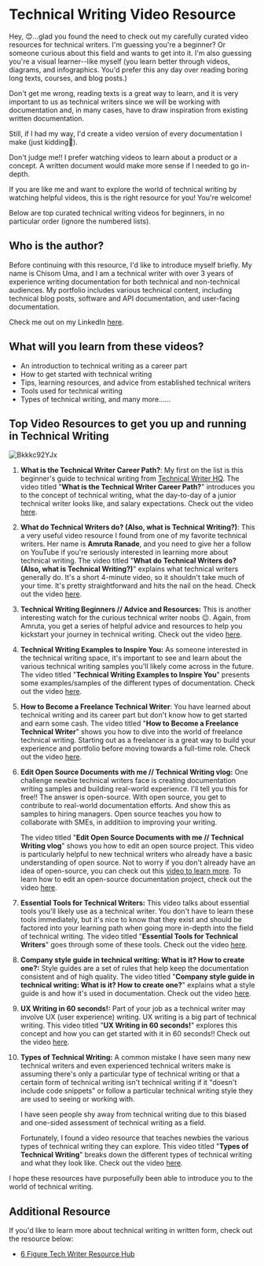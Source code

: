 # Technical Writing Video Resource
Hey, 😊...glad you found the need to check out my carefully curated video resources for technical writers. I'm guessing you're a beginner? Or someone curious about this field and wants to get into it. I'm also guessing you're a visual learner--like myself (you learn better through videos, diagrams, and infographics. You'd prefer this any day over reading boring long texts, courses, and blog posts.)

Don't get me wrong, reading texts is a great way to learn, and it is very important to us as technical writers since we will be working with documentation and, in many cases, have to draw inspiration from existing written documentation. 

Still, if I had my way, I'd create a video version of every documentation I make (just kidding🤪).

Don't judge me!! I prefer watching videos to learn about a product or a concept. A written document would make more sense if I needed to go in-depth.

If you are like me and want to explore the world of technical writing by watching helpful videos, this is the right resource for you! You're welcome! 

Below are top curated technical writing videos for beginners, in no particular order (ignore the numbered lists).

## Who is the author?
Before continuing with this resource, I'd like to introduce myself briefly. My name is Chisom Uma, and I am a technical writer with over 3 years of experience writing documentation for both technical and non-technical audiences. My portfolio includes various technical content, including technical blog posts, software and API documentation, and user-facing documentation. 

Check me out on my LinkedIn [here](https://www.linkedin.com/in/chisom-uma-36187a236/).

## What will you learn from these videos?

* An introduction to technical writing as a career part
* How to get started with technical writing
* Tips, learning resources, and advice from established technical writers
* Tools used for technical writing
* Types of technical writing, and many more......

## Top Video Resources to get you up and running in Technical Writing

![Bkkkc92YJx](https://github.com/user-attachments/assets/44924cf9-ba25-41c2-a9bb-b9f35c4ed46e)


1. **What is the Technical Writer Career Path?**: My first on the list is this beginner's guide to technical writing from [Technical Writer HQ](https://technicalwriterhq.com/). The video titled "**What is the Technical Writer Career Path?**" introduces you to the concept of technical writing, what the day-to-day of a junior technical writer looks like, and salary expectations. Check out the video [here](https://youtu.be/RZF34wQEv0Y?si=0-AA1AEpzPeNntxZ).

2. **What do Technical Writers do? (Also, what is Technical Writing?)**: This a very useful video resource I found from one of my favorite technical writers. Her name is **Amruta Ranade**, and you need to give her a follow on YouTube if you're seriously interested in learning more about technical writing. The video titled "**What do Technical Writers do? (Also, what is Technical Writing?)**" explains what technical writers generally do. It's a short 4-minute video, so it shouldn't take much of your time. It's pretty straightforward and hits the nail on the head. Check out the video [here](https://youtu.be/biocrCx5T_k?si=kM_2MRzhc0A8gltk).

3. **Technical Writing Beginners // Advice and Resources:** This is another interesting watch for the curious technical writer noobs 😉. Again, from Amruta, you get a series of helpful advice and resources to help you kickstart your journey in technical writing. Check out the video [here](https://youtu.be/JHm3kVMITmI?si=n_IFuEzqv-8XApf-).

4. **Technical Writing Examples to Inspire You:** As someone interested in the technical writing space, it's important to see and learn about the various technical writing samples you'll likely come across in the future. The video titled "**Technical Writing Examples to Inspire You**" presents some examples/samples of the different types of documentation. Check out the video [here](https://youtu.be/ez_bvYvfa_E?si=FqCi4MMZZDxF3iM-).

5. **How to Become a Freelance Technical Writer**: You have learned about technical writing and its career part but don't know how to get started and earn some cash. The video titled "**How to Become a Freelance Technical Writer**" shows you how to dive into the world of freelance technical writing. Starting out as a freelancer is a great way to build your experience and portfolio before moving towards a full-time role. Check out the video [here](https://youtu.be/mJbBx8FCN3A?si=tOmyupzupENE3m_I).

6. **Edit Open Source Documents with me // Technical Writing vlog:** One challenge newbie technical writers face is creating documentation writing samples and building real-world experience. I'll tell you this for free!! The answer is open-source. With open source, you get to contribute to real-world documentation efforts. And show this as samples to hiring managers. Open source teaches you how to collaborate with SMEs, in additiion to improving your writing. 

    The video titled "**Edit Open Source Documents with me // Technical     Writing vlog**" shows you how to edit an open source project. This video is particularly helpful to new technical writers who already have a basic understanding of open source. Not to worry if you don't already have an idea of open-source, you can check out this [video to learn more](https://youtu.be/RGd5cOXpCQw?si=oWmGeWJu2gkOcIKL). To learn how to edit an open-source documentation project, check out the video [here](https://youtu.be/A_j1OWNHFQ4?si=sefPZpNqv73a8fJN).
    
7. **Essential Tools for Technical Writers:** This video talks about essential tools you'll likely use as a technical writer. You don't have to learn these tools immediately, but it's nice to know that they exist and should be factored into your learning path when going more in-depth into the field of technical writing. The video titled "**Essential Tools for Technical Writers**" goes through some of these tools. Check out the video [here](https://youtu.be/Y1m33rgybj8?si=4Zrt0H45gvn_624-).
8. **Company style guide in technical writing: What is it? How to create one?:** Style guides are a set of rules that help keep the documentation consistent and of high quality. The video titled "**Company style guide in technical writing: What is it? How to create one?**" explains what a style guide is and how it's used in documentation. Check out the video [here](https://youtu.be/ff2h22K4hqI?si=ZB7YN_JGDWWnyix5).
9. **UX Writing in 60 seconds!:** Part of your job as a technical writer may involve UX (user experience) writing. UX writing is a big part of technical writing. This video titled "**UX Writing in 60 seconds!**" explores this concept and how you can get started with it in 60 seconds!! Check out the video [here](https://youtu.be/t5Dq6GnQwTo?si=4am3nV8cWEF-olwR). 
10. **Types of Technical Writing:** A common mistake I have seen many new technical writers and even experienced technical writers make is assuming there's only a particular type of technical writing or that a certain form of technical writing isn't technical writing if it "doesn't include code snippets" or follow a particular technical writing style they are used to seeing or working with. 

    I have seen people shy away from technical writing due to this biased and one-sided assessment of technical writing as a field. 

    Fortunately, I found a video resource that teaches newbies the various types of technical writing they can explore. This video titled "**Types of Technical Writing**" breaks down the different types of technical writing and what they look like. Check out the video [here](https://youtu.be/QCjiBGK2PCA?si=Vww2qaJht2eeIqoM).
    
I hope these resources have purposefully been able to introduce you to the world of technical writing. 

## Additional Resource
If you'd like to learn more about technical writing in written form, check out the resource below:

* [6 Figure Tech Writer Resource Hub](https://github.com/quetzalliwrites/6-Figure-Tech-Writer-Resource-Hub)



